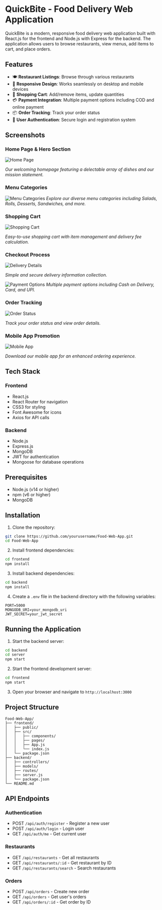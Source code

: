 # QuickBite - Food Delivery Web Application

QuickBite is a modern, responsive food delivery web application built with React.js for the frontend and Node.js with Express for the backend. The application allows users to browse restaurants, view menus, add items to cart, and place orders.

## Features

- 🍽️ **Restaurant Listings**: Browse through various restaurants
- 📱 **Responsive Design**: Works seamlessly on desktop and mobile devices
- 🛒 **Shopping Cart**: Add/remove items, update quantities
- 💳 **Payment Integration**: Multiple payment options including COD and online payment
- 📦 **Order Tracking**: Track your order status
- 👤 **User Authentication**: Secure login and registration system

## Screenshots

### Home Page & Hero Section
![Home Page](https://github.com/user-attachments/assets/740236d6-9ab2-40a4-b310-7c1c1db78c43)


*Our welcoming homepage featuring a delectable array of dishes and our mission statement.*

### Menu Categories
![Menu Categories](https://github.com/user-attachments/assets/17fb474a-e4a4-4c03-970a-533e313c3625)
*Explore our diverse menu categories including Salads, Rolls, Desserts, Sandwiches, and more.*

### Shopping Cart
![Shopping Cart](https://github.com/user-attachments/assets/6997cfb9-ddf8-470a-8342-03a1d61fef9b)

*Easy-to-use shopping cart with item management and delivery fee calculation.*

### Checkout Process
![Delivery Details](https://github.com/user-attachments/assets/983d0bd0-19ec-4581-b267-0e7b4e725df1)

*Simple and secure delivery information collection.*

![Payment Options](https://github.com/user-attachments/assets/c9f8bf57-ad98-4c64-a111-a3a3ae0bd989)
*Multiple payment options including Cash on 
Delivery, Card, and UPI.*

### Order Tracking
![Order Status](https://github.com/user-attachments/assets/e98eee42-1ad7-4b88-8e39-30831c0fe905)

*Track your order status and view order details.*

### Mobile App Promotion
![Mobile App](https://github.com/user-attachments/assets/0a7b6258-284b-42d4-af67-b810fc2afb75)

*Download our mobile app for an enhanced ordering experience.*

## Tech Stack

### Frontend
- React.js
- React Router for navigation
- CSS3 for styling
- Font Awesome for icons
- Axios for API calls

### Backend
- Node.js
- Express.js
- MongoDB
- JWT for authentication
- Mongoose for database operations

## Prerequisites

- Node.js (v14 or higher)
- npm (v6 or higher)
- MongoDB

## Installation

1. Clone the repository:
```bash
git clone https://github.com/yourusername/Food-Web-App.git
cd Food-Web-App
```

2. Install frontend dependencies:
```bash
cd frontend
npm install
```

3. Install backend dependencies:
```bash
cd backend
npm install
```

4. Create a `.env` file in the backend directory with the following variables:
```
PORT=5000
MONGODB_URI=your_mongodb_uri
JWT_SECRET=your_jwt_secret
```

## Running the Application

1. Start the backend server:
```bash
cd backend
cd server
npm start
```

2. Start the frontend development server:
```bash
cd frontend
npm start
```

3. Open your browser and navigate to `http://localhost:3000`

## Project Structure

```
Food-Web-App/
├── frontend/
│   ├── public/
│   ├── src/
│   │   ├── components/
│   │   ├── pages/
│   │   ├── App.js
│   │   └── index.js
│   └── package.json
├── backend/
│   ├── controllers/
│   ├── models/
│   ├── routes/
│   ├── server.js
│   └── package.json
└── README.md
```

## API Endpoints

### Authentication
- POST `/api/auth/register` - Register a new user
- POST `/api/auth/login` - Login user
- GET `/api/auth/me` - Get current user

### Restaurants
- GET `/api/restaurants` - Get all restaurants
- GET `/api/restaurants/:id` - Get restaurant by ID
- GET `/api/restaurants/search` - Search restaurants

### Orders
- POST `/api/orders` - Create new order
- GET `/api/orders` - Get user's orders
- GET `/api/orders/:id` - Get order by ID


